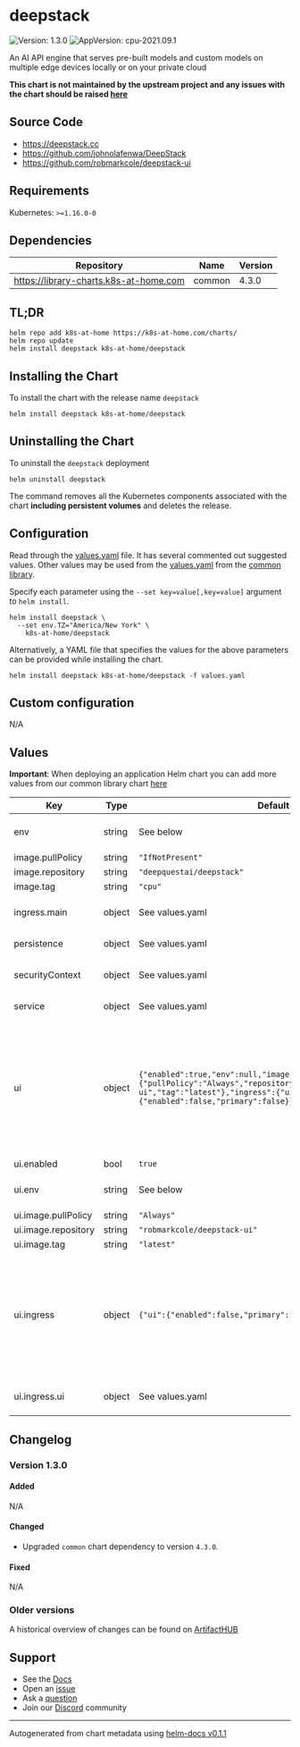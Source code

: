 # deepstack

![Version: 1.3.0](https://img.shields.io/badge/Version-1.3.0-informational?style=flat-square) ![AppVersion: cpu-2021.09.1](https://img.shields.io/badge/AppVersion-cpu--2021.09.1-informational?style=flat-square)

An AI API engine that serves pre-built models and custom models on multiple edge devices locally or on your private cloud

**This chart is not maintained by the upstream project and any issues with the chart should be raised [here](https://github.com/k8s-at-home/charts/issues/new/choose)**

## Source Code

* <https://deepstack.cc>
* <https://github.com/johnolafenwa/DeepStack>
* <https://github.com/robmarkcole/deepstack-ui>

## Requirements

Kubernetes: `>=1.16.0-0`

## Dependencies

| Repository | Name | Version |
|------------|------|---------|
| https://library-charts.k8s-at-home.com | common | 4.3.0 |

## TL;DR

```console
helm repo add k8s-at-home https://k8s-at-home.com/charts/
helm repo update
helm install deepstack k8s-at-home/deepstack
```

## Installing the Chart

To install the chart with the release name `deepstack`

```console
helm install deepstack k8s-at-home/deepstack
```

## Uninstalling the Chart

To uninstall the `deepstack` deployment

```console
helm uninstall deepstack
```

The command removes all the Kubernetes components associated with the chart **including persistent volumes** and deletes the release.

## Configuration

Read through the [values.yaml](./values.yaml) file. It has several commented out suggested values.
Other values may be used from the [values.yaml](https://github.com/k8s-at-home/library-charts/tree/main/charts/stable/common/values.yaml) from the [common library](https://github.com/k8s-at-home/library-charts/tree/main/charts/stable/common).

Specify each parameter using the `--set key=value[,key=value]` argument to `helm install`.

```console
helm install deepstack \
  --set env.TZ="America/New York" \
    k8s-at-home/deepstack
```

Alternatively, a YAML file that specifies the values for the above parameters can be provided while installing the chart.

```console
helm install deepstack k8s-at-home/deepstack -f values.yaml
```

## Custom configuration

N/A

## Values

**Important**: When deploying an application Helm chart you can add more values from our common library chart [here](https://github.com/k8s-at-home/library-charts/tree/main/charts/stable/common)

| Key | Type | Default | Description |
|-----|------|---------|-------------|
| env | string | See below | environment variables. See more environment variables in the [deepstack documentation](https://docs.deepstack.cc). |
| image.pullPolicy | string | `"IfNotPresent"` | image pull policy |
| image.repository | string | `"deepquestai/deepstack"` | image repository |
| image.tag | string | `"cpu"` | image tag |
| ingress.main | object | See values.yaml | Enable and configure ingress settings for the chart under this key. |
| persistence | object | See values.yaml | Configure persistence settings for the chart under this key. |
| securityContext | object | See values.yaml | security context. May be necessary when using GPU image |
| service | object | See values.yaml | Configures service settings for the chart. |
| ui | object | `{"enabled":true,"env":null,"image":{"pullPolicy":"Always","repository":"robmarkcole/deepstack-ui","tag":"latest"},"ingress":{"ui":{"enabled":false,"primary":false}}}` | Enable scene recognition VISION-SCENE: True -- Enable face detection VISION-FACE: True -- Enable object detection VISION-DETECTION: True -- Protect detection and recognition APIs with a key API-KEY: changeMe -- Protect admin APIs (such as managing models) with a key ADMIN-KEY: changeMe |
| ui.enabled | bool | `true` | enable web UI |
| ui.env | string | See below | environment variables. See more environment variables in the [deepstack-ui README](https://github.com/robmarkcole/deepstack-ui). |
| ui.image.pullPolicy | string | `"Always"` | image pull policy |
| ui.image.repository | string | `"robmarkcole/deepstack-ui"` | image repository for ui |
| ui.image.tag | string | `"latest"` | image tag |
| ui.ingress | object | `{"ui":{"enabled":false,"primary":false}}` |    value: the timeout to wait for deepstack, default 30 seconds - name: DEEPSTACK_CUSTOM_MODEL   value: the name of a custom model, if you wish to use one - name: DEEPSTACK_UI_DEBUG_MODE   value: options `True` or `False` (default). Lowers the minimum confidence threshold to 1% |
| ui.ingress.ui | object | See values.yaml | Enable and configure ingress settings for the chart under this key. |

## Changelog

### Version 1.3.0

#### Added

N/A

#### Changed

* Upgraded `common` chart dependency to version `4.3.0`.

#### Fixed

N/A

### Older versions

A historical overview of changes can be found on [ArtifactHUB](https://artifacthub.io/packages/helm/k8s-at-home/deepstack?modal=changelog)

## Support

- See the [Docs](https://docs.k8s-at-home.com/our-helm-charts/getting-started/)
- Open an [issue](https://github.com/k8s-at-home/charts/issues/new/choose)
- Ask a [question](https://github.com/k8s-at-home/organization/discussions)
- Join our [Discord](https://discord.gg/sTMX7Vh) community

----------------------------------------------
Autogenerated from chart metadata using [helm-docs v0.1.1](https://github.com/k8s-at-home/helm-docs/releases/v0.1.1)
